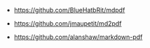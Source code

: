 - https://github.com/BlueHatbRit/mdpdf

- https://github.com/jmaupetit/md2pdf

- https://github.com/alanshaw/markdown-pdf